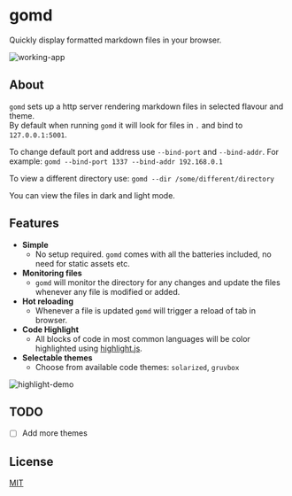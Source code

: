 # gomd

Quickly display formatted markdown files in your browser.  

![working-app](https://github.com/wojciechkepka/gomd/blob/master/gomd.gif)

## About
`gomd` sets up a http server rendering markdown files in selected flavour and theme.  
By default when running `gomd` it will look for files in `.` and bind to `127.0.0.1:5001`.

To change default port and address use `--bind-port` and `--bind-addr`.
For example:
    `gomd --bind-port 1337 --bind-addr 192.168.0.1`

To view a different directory use:
    `gomd --dir /some/different/directory`

You can view the files in dark and light mode.


## Features

- **Simple**
  - No setup required. `gomd` comes with all the batteries included, no need for static assets etc.
- **Monitoring files**
  - `gomd` will monitor the directory for any changes and update the files whenever any file is modified or added.
- **Hot reloading**
  - Whenever a file is updated `gomd` will trigger a reload of tab in browser.
- **Code Highlight**
  - All blocks of code in most common languages will be color highlighted using [highlight.js](https://github.com/highlightjs/highlight.js).
- **Selectable themes**
  - Choose from available code themes: `solarized`, `gruvbox`

![highlight-demo](https://github.com/wojciechkepka/gomd/blob/master/highlight.gif)

## TODO
- [ ] Add more themes

## License
[MIT](https://github.com/wojciechkepka/gomd/blob/master/LICENSE)
